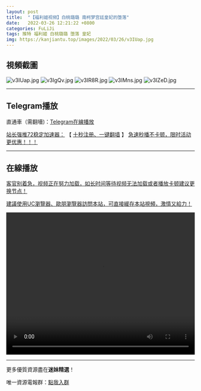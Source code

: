 ```yaml
---
layout: post
title:  "【福利姬视频】白桃璐璐 南柯梦宫廷皇妃的堕落"
date:   2022-03-26 12:21:22 +0800
categories: FuLiJi
tags: 推特 福利姬 白桃璐璐 堕落 皇妃
img: https://kanjiantu.top/images/2022/03/26/v3IUap.jpg
---
```



## 視頻截圖

![v3IUap.jpg](https://kanjiantu.top/images/2022/03/26/v3IUap.jpg)
![v3IgQv.jpg](https://kanjiantu.top/images/2022/03/26/v3IgQv.jpg)
![v3IR8R.jpg](https://kanjiantu.top/images/2022/03/26/v3IR8R.jpg)
![v3IMns.jpg](https://kanjiantu.top/images/2022/03/26/v3IMns.jpg)
![v3IZeD.jpg](https://kanjiantu.top/images/2022/03/26/v3IZeD.jpg)

* * *
## Telegram播放

直通車（需翻墻)：[Telegram在線播放](https://t.me/mimeijingxuan/374)

<u>站长强推72稳定加速器：</u> 【 [十秒注册、一键翻墙](https://www.mimei.blog/skip/vpn.html) 】
<u>  急速秒播不卡顿，限时活动更优惠！！！</u>
* * *
## 在線播放
<u>客官别着急，视频正在努力加载，如长时间等待视频无法加载或者播放卡顿建议更换节点！</u>

<u>建議使用UC瀏覽器、歐朋瀏覽器訪問本站，可直接緩存本站視頻，激情又給力！</u>
<center><video src="https://cdn.publer.io/uploads/videos/62470da4db279736bfa81122/7832c094a1ce1df5c96be16195a29689.mp4" width="100%" height="380px" controls="controls"></video></center>


* * *
更多優質資源盡在**迷妹精選**！

唯一資源電報群：[點我入群](https://t.me/mimeijingxuan)


